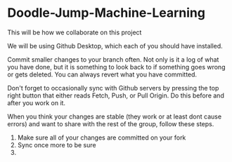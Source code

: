 # Doodle-Jump-Machine-Learning
 
This will be how we collaborate on this project

We will be using Github Desktop, which each of you should have installed.

Commit smaller changes to your branch often. Not only is it a log of what you have done, but it is something to look back to if something goes wrong or gets deleted. You can always revert what you have committed.

Don't forget to occasionally sync with Github servers by pressing the top right button that either reads Fetch, Push, or Pull Origin. Do this before and after you work on it.

When you think your changes are stable (they work or at least dont cause errors) and want to share with the rest of the group, follow these steps.

1. Make sure all of your changes are committed on your fork
1. Sync once more to be sure
1. 
